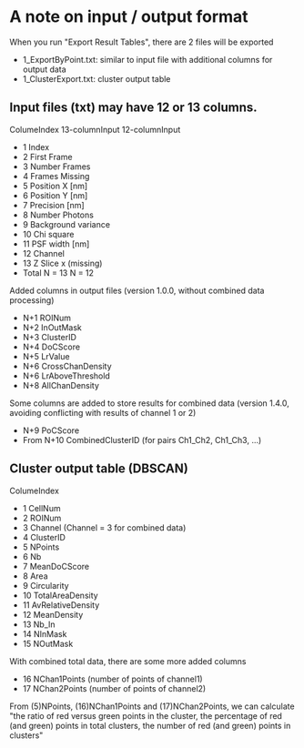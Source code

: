 # A note on input / output format

When you run "Export Result Tables", there are 2 files will be exported

- 1_ExportByPoint.txt: similar to input file with additional columns for output data
- 1_ClusterExport.txt: cluster output table


## Input files (txt) may have 12 or 13 columns.

ColumeIndex		13-columnInput		12-columnInput	

- 1				Index				
- 2				First Frame	
- 3				Number Frames	
- 4				Frames Missing	
- 5				Position X [nm]	
- 6				Position Y [nm]	
- 7				Precision [nm]	
- 8				Number Photons	
- 9				Background variance	
- 10				Chi square	
- 11				PSF width [nm]	
- 12				Channel	
- 13				Z Slice				x (missing)
- Total			N = 13				N = 12

Added columns in output files (version 1.0.0, without combined data processing)

- N+1				ROINum
- N+2				InOutMask
- N+3				ClusterID
- N+4				DoCScore
- N+5				LrValue
- N+6				CrossChanDensity
- N+6				LrAboveThreshold
- N+8				AllChanDensity

Some columns are added to store results for combined data (version 1.4.0, avoiding conflicting with results of channel 1 or 2) 

- N+9				PoCScore
- From N+10			CombinedClusterID (for pairs Ch1_Ch2, Ch1_Ch3, ...)


## Cluster output table (DBSCAN)

ColumeIndex
- 1				CellNum	
- 2				ROINum	
- 3				Channel			(Channel = 3 for combined data)
- 4				ClusterID	
- 5				NPoints	
- 6				Nb	
- 7				MeanDoCScore	
- 8				Area	
- 9				Circularity	
- 10				TotalAreaDensity	
- 11				AvRelativeDensity	
- 12				MeanDensity	
- 13				Nb_In	
- 14				NInMask	
- 15				NOutMask

With combined total data, there are some more added columns

- 16				NChan1Points	(number of points of channel1)
- 17				NChan2Points	(number of points of channel2)

From (5)NPoints, (16)NChan1Points and (17)NChan2Points, we can calculate "the ratio of red versus green points in the cluster, the percentage of red (and green) points in total clusters, the number of red (and green) points in clusters"

